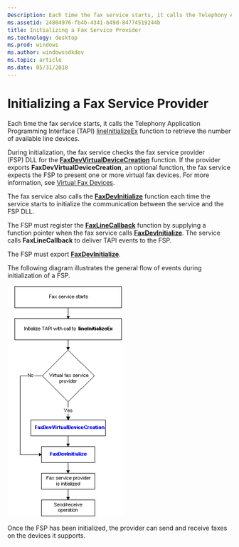 ```yaml
---
Description: Each time the fax service starts, it calls the Telephony Application Programming Interface (TAPI) lineInitializeEx function to retrieve the number of available line devices.
ms.assetid: 24804976-fb4b-4341-b49d-84774519244b
title: Initializing a Fax Service Provider
ms.technology: desktop
ms.prod: windows
ms.author: windowssdkdev
ms.topic: article
ms.date: 05/31/2018
---
```


# Initializing a Fax Service Provider

Each time the fax service starts, it calls the Telephony Application Programming Interface (TAPI) [lineInitializeEx](http://msdn.microsoft.com/library/en-us/tapi/tapi2/lineinitializeex.asp) function to retrieve the number of available line devices.

During initialization, the fax service checks the fax service provider (FSP) DLL for the [**FaxDevVirtualDeviceCreation**](/previous-versions/windows/desktop/api/FaxDev/nf-faxdev-faxdevvirtualdevicecreation) function. If the provider exports **FaxDevVirtualDeviceCreation**, an optional function, the fax service expects the FSP to present one or more virtual fax devices. For more information, see [Virtual Fax Devices](-mfax-virtual-fax-devices.md).

The fax service also calls the [**FaxDevInitialize**](/previous-versions/windows/desktop/api/FaxDev/nf-faxdev-faxdevinitialize) function each time the service starts to initialize the communication between the service and the FSP DLL.

The FSP must register the [**FaxLineCallback**](/previous-versions/windows/desktop/api/FaxDev/nc-faxdev-pfax_linecallback) function by supplying a function pointer when the fax service calls [**FaxDevInitialize**](/previous-versions/windows/desktop/api/FaxDev/nf-faxdev-faxdevinitialize). The service calls **FaxLineCallback** to deliver TAPI events to the FSP.

The FSP must export [**FaxDevInitialize**](/previous-versions/windows/desktop/api/FaxDev/nf-faxdev-faxdevinitialize).

The following diagram illustrates the general flow of events during initialization of a FSP.

![fax service provider initialization](images/faxsvc2.png)

Once the FSP has been initialized, the provider can send and receive faxes on the devices it supports.

 

 



